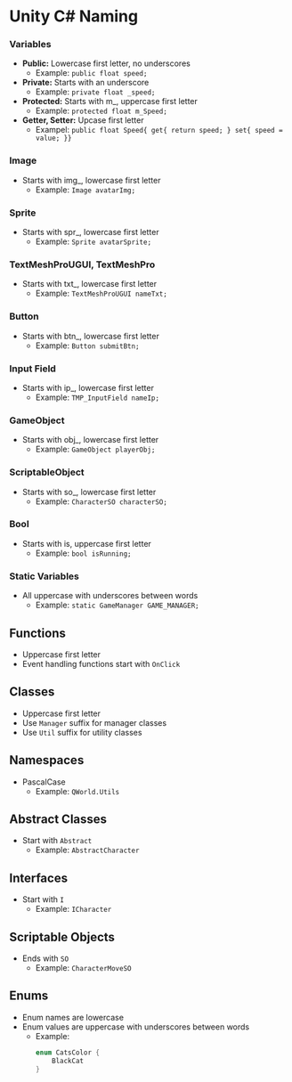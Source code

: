 # Unity C# Naming

### Variables
- **Public:** Lowercase first letter, no underscores
  - Example: `public float speed;`
- **Private:** Starts with an underscore
  - Example: `private float _speed;`
- **Protected:** Starts with m_, uppercase first letter
  - Example: `protected float m_Speed;`
- **Getter, Setter:** Upcase first letter
  - Exampel: `public float Speed{ get{ return speed; } set{ speed = value; }}`

### Image
- Starts with img_, lowercase first letter
  - Example: `Image avatarImg;`

### Sprite
- Starts with spr_, lowercase first letter
  - Example: `Sprite avatarSprite;`

### TextMeshProUGUI, TextMeshPro
- Starts with txt_, lowercase first letter
  - Example: `TextMeshProUGUI nameTxt;`

### Button
- Starts with btn_, lowercase first letter
  - Example: `Button submitBtn;`

### Input Field
- Starts with ip_, lowercase first letter
  - Example: `TMP_InputField nameIp;`

### GameObject
- Starts with obj_, lowercase first letter
  - Example: `GameObject playerObj;`

### ScriptableObject
- Starts with so_, lowercase first letter
  - Example: `CharacterSO characterSO;`

### Bool
- Starts with is, uppercase first letter
  - Example: `bool isRunning;`

### Static Variables
- All uppercase with underscores between words
  - Example: `static GameManager GAME_MANAGER;`

## Functions
- Uppercase first letter
- Event handling functions start with `OnClick`

## Classes
- Uppercase first letter
- Use `Manager` suffix for manager classes
- Use `Util` suffix for utility classes

## Namespaces
- PascalCase
  - Example: `QWorld.Utils`

## Abstract Classes
- Start with `Abstract`
  - Example: `AbstractCharacter`

## Interfaces
- Start with `I`
  - Example: `ICharacter`

## Scriptable Objects
- Ends with `SO`
  - Example: `CharacterMoveSO`

## Enums
- Enum names are lowercase
- Enum values are uppercase with underscores between words
  - Example:
    ```csharp
    enum CatsColor {
        BlackCat
    }
    ```

